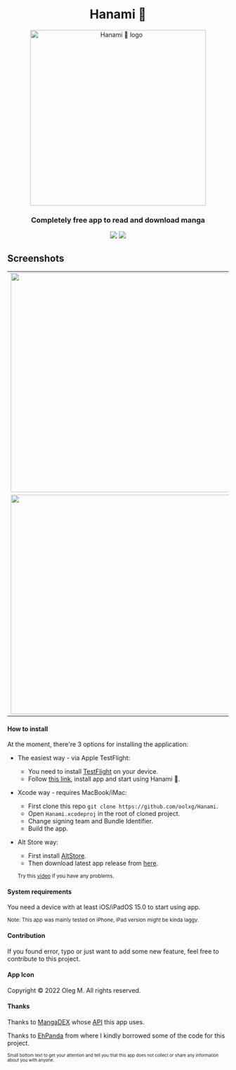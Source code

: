 <h1 align="center">Hanami 🌸</h1>
<p align="center">
<img src="https://user-images.githubusercontent.com/44912908/209033176-52da7172-14e4-460b-a753-302015069f79.jpg" width="400" alt="Hanami 🌸 logo"></img>
</p>

<h3 align="center">Completely free app to read and download manga</h3>
<p align="center">
  <img src="https://img.shields.io/badge/platforms-iOS%2C%20iPadOS%2C%20macOS-green?style=for-the-badge"/>

  <a href="https://github.com/oolxg/Hanami/releases/latest">
    <img src="https://img.shields.io/github/downloads/oolxg/Hanami/total?color=red&style=for-the-badge&label= ⬇️Downloads">
  </a>
</p>

Screenshots
-------------
<div align="center">
<table>
  <tbody>
    <tr>
      <td><img src="https://user-images.githubusercontent.com/44912908/220133980-71dd7c56-6a17-4f9e-b287-64efe3a058c1.PNG" height=500></td>
      <td><img src="https://user-images.githubusercontent.com/44912908/220134920-2a4a7948-362f-45b5-b2c1-ec9b8361e6b0.PNG" height=500></td>
    </tr>
    <tr>
      <td><img src="https://user-images.githubusercontent.com/44912908/220134232-2ec29166-7150-4cd6-8db3-93c2f19d0aca.PNG" height=500></td>
      <td><img src="https://user-images.githubusercontent.com/44912908/220134903-f5d3d6a2-9daa-452b-b819-79fb31168796.PNG" height=500></td>
    </tr>
  </tbody>
</table>
</div>


#### How to install

At the moment, there're 3 options for installing the application:

*   The easiest way - via Apple TestFlight:
    *  You need to install [TestFlight](https://apps.apple.com/jp/app/testflight/id899247664) on your device.
    *  Follow [this link](https://testflight.apple.com/join/VUPzZpkc), install app and start using Hanami 🌸.
*   Xcode way - requires MacBook/iMac:
	* First clone this repo `git clone https://github.com/oolxg/Hanami`.
	* Open `Hanami.xcodeproj` in the root of cloned project.
	* Change signing team and Bundle Identifier.
	* Build the app. 
*	Alt Store way:
	*	First install [AltStore](https://altstore.io).
	*	Then download latest app release from [here](https://github.com/oolxg/Hanami/releases).
	
	<sub>Try this [video](https://www.youtube.com/watch?v=oLPVY-yETMM) if you have any problems.<sub>
	
#### System requirements

You need a device with at least iOS/iPadOS 15.0 to start using app.

<sub>Note: This app was mainly tested on iPhone, iPad version might be kinda laggy.</sub>

#### Contribution

If you found error, typo or just want to add some new feature, feel free to contribute to this project.

#### App Icon

Copyright © 2022 Oleg M. All rights reserved.

#### Thanks
Thanks to [MangaDEX](https://mangadex.org) whose [API](https://api.mangadex.org/docs/) this app uses.

Thanks to [EhPanda](https://github.com/EhPanda-Team/EhPanda) from where I kindly borrowed some of the code for this project.

<sub><sub>Small bottom text to get your attention and tell you that this app does not collect or share any information about you with anyone.</sub></sub>
